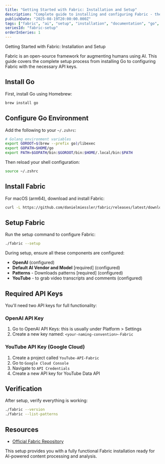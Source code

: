 ```yaml
---
title: "Getting Started with Fabric: Installation and Setup"
description: "Complete guide to installing and configuring Fabric - the open-source framework for augmenting humans using AI"
publishDate: "2025-08-19T20:00:00.000Z"
tags: ["fabric", "ai", "setup", "installation", "documentation", "go", "golang"]
seriesId: "fabric-setup"
orderInSeries: 1
---
```


Getting Started with Fabric: Installation and Setup

Fabric is an open-source framework for augmenting humans using AI. This guide covers the complete setup process from installing Go to configuring Fabric with the necessary API keys.

## Install Go

First, install Go using Homebrew:

```bash
brew install go
```

## Configure Go Environment

Add the following to your `~/.zshrc`:

```bash
# Golang environment variables
export GOROOT=$(brew --prefix go)/libexec
export GOPATH=$HOME/go
export PATH=$GOPATH/bin:$GOROOT/bin:$HOME/.local/bin:$PATH
```

Then reload your shell configuration:

```bash
source ~/.zshrc
```

## Install Fabric

For macOS (arm64), download and install Fabric:

```bash
curl -L https://github.com/danielmiessler/fabric/releases/latest/download/fabric-darwin-arm64 > fabric && chmod +x fabric && ./fabric --version
```

## Setup Fabric

Run the setup command to configure Fabric:

```bash
./fabric --setup
```

During setup, ensure all these components are configured:

- **OpenAI** (configured)
- **Default AI Vendor and Model** [required] (configured)
- **Patterns** - Downloads patterns [required] (configured)
- **YouTube** - to grab video transcripts and comments (configured)

## Required API Keys

You'll need two API keys for full functionality:

### OpenAI API Key

1. Go to OpenAI API Keys: this is usually under Platform > Settings
2. Create a new key named: `<your-naming-convention>-Fabric`

### YouTube API Key (Google Cloud)

1. Create a project called `YouTube-API-Fabric`
2. Go to `Google Cloud Console`
3. Navigate to `API Credentials`
4. Create a new API key for YouTube Data API

## Verification

After setup, verify everything is working:

```bash
./fabric --version
./fabric --list-patterns
```

## Resources

- [Official Fabric Repository](https://github.com/danielmiessler/fabric)

This setup provides you with a fully functional Fabric installation ready for AI-powered content processing and analysis.
